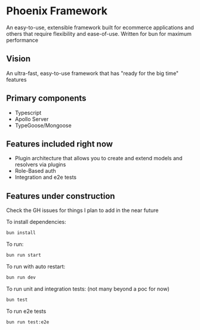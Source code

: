 # Phoenix Framework
An easy-to-use, extensible framework built for ecommerce applications and others
that require flexibility and ease-of-use. Written for bun for maximum performance

## Vision
An ultra-fast, easy-to-use framework that has "ready for the big time" features

## Primary components
* Typescript
* Apollo Server
* TypeGoose/Mongoose

## Features included right now
* Plugin architecture that allows you to create and extend models and resolvers via plugins
* Role-Based auth
* Integration and e2e tests

## Features under construction
Check the GH issues for things I plan to add in the near future

To install dependencies:

```bash
bun install
```

To run:

```bash
bun run start
```

To run with auto restart:

```bash
bun run dev
```

To run unit and integration tests: (not many beyond a poc for now)

```bash
bun test
```

To run e2e tests

```bash
bun run test:e2e
```

